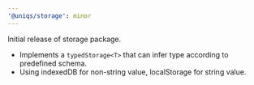 ```yaml
---
'@uniqs/storage': minor
---
```


Initial release of storage package.

- Implements a `typedStorage<T>` that can infer type according to predefined
  schema.
- Using indexedDB for non-string value, localStorage for string value.
